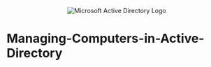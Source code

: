 <p align="center">
<img src="https://i.imgur.com/pU5A58S.png" alt="Microsoft Active Directory Logo"/>

# Managing-Computers-in-Active-Directory
